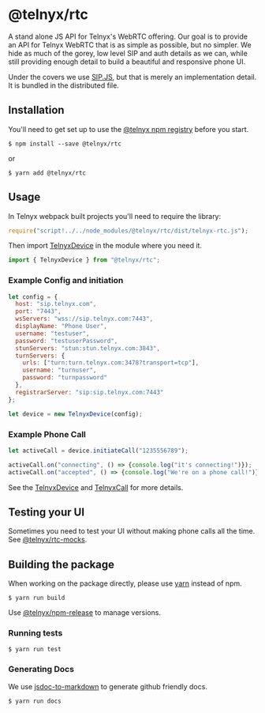 # @telnyx/rtc

A stand alone JS API for Telnyx's WebRTC offering.
Our goal is to provide an API for Telnyx WebRTC that is as simple as possible, but no simpler.
We hide as much of the gorey, low level SIP and auth details as we can, while still providing enough detail
to build a beautiful and responsive phone UI.

Under the covers we use [SIP.JS](https://sipjs.com/), but that is merely an implementation detail. It is bundled in the distributed file.



## Installation

You'll need to get set up to use the [@telnyx npm registry](https://github.com/team-telnyx/documentation/blob/master/languages/javascript/node/registry.md) before you start.

```shell
$ npm install --save @telnyx/rtc
```

or

```shell
$ yarn add @telnyx/rtc
```


## Usage

In Telnyx webpack built projects you'll need to require the library:

```javascript
require("script!../../node_modules/@telnyx/rtc/dist/telnyx-rtc.js");
```


Then import [TelnyxDevice](https://github.com/team-telnyx/telnyx-rtc/blob/master/docs/TelnyxDevice.md) in the module where you need it.

```javascript
import { TelnyxDevice } from "@telnyx/rtc";
```


### Example Config and initiation

```javascript
let config = {
  host: "sip.telnyx.com",
  port: "7443",
  wsServers: "wss://sip.telnyx.com:7443",
  displayName: "Phone User",
  username: "testuser",
  password: "testuserPassword",
  stunServers: "stun:stun.telnyx.com:3843",
  turnServers: {
    urls: ["turn:turn.telnyx.com:3478?transport=tcp"],
    username: "turnuser",
    password: "turnpassword"
  },
  registrarServer: "sip:sip.telnyx.com:7443"
};

let device = new TelnyxDevice(config);
```

### Example Phone Call

```javascript
let activeCall = device.initiateCall("1235556789");

activeCall.on("connecting", () => {console.log("it's connecting!")});
activeCall.on("accepted", () => {console.log("We're on a phone call!")});
```

See the [TelnyxDevice](https://github.com/team-telnyx/telnyx-rtc/blob/master/docs/TelnyxDevice.md) and [TelnyxCall](https://github.com/team-telnyx/telnyx-rtc/blob/master/docs/TelnyxCall.md) for more details.

## Testing your UI

Sometimes you need to test your UI without making phone calls all the time. See [@telnyx/rtc-mocks](https://github.com/team-telnyx/telnyx-rtc-mocks).



## Building the package

When working on the package directly, please use [yarn](https://github.com/yarnpkg/yarn) instead of npm.

```shell
$ yarn run build
```

Use [@telnyx/npm-release](https://github.com/team-telnyx/npm-release) to manage versions.

### Running tests

```shell
$ yarn run test
```

### Generating Docs

We use [jsdoc-to-markdown](https://github.com/jsdoc2md/jsdoc-to-markdown) to generate github friendly docs.

```shell
$ yarn run docs
```


